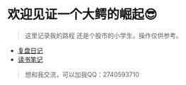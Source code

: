 # 欢迎见证一个大鳄的崛起:sunglasses:

> 这里记录我的路程
>还是个股市的小学生，操作仅供参考。
- [复盘日记](docs\日记\2025-08-14.md)
- [读书笔记](docs\读书笔记\PDF笔记情绪流龙头战法.md)


>想和我交流，可以加我QQ：2740593710